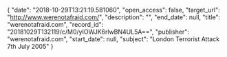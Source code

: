 {
  "date": "2018-10-29T13:21:19.581060", 
  "open_access": false, 
  "target_url": "http://www.werenotafraid.com/", 
  "description": "", 
  "end_date": null, 
  "title": "werenotafraid.com", 
  "record_id": "20181029T132119/c/M0/yIOWJK6rlwBN4UL5A==", 
  "publisher": "werenotafraid.com", 
  "start_date": null, 
  "subject": "London Terrorist Attack 7th July 2005"
}

